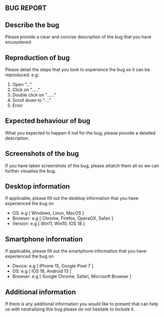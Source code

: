 ## BUG REPORT


## Describe the bug
Please provide a clear and concise description of the bug that you have encountered

## Reproduction of bug
Please detail the steps that you took to experience the bug so it can be reproduced.
e.g:
1. Open "..."
2. Click on "....."
3. Double click on "......"
4. Scroll down to "...."
5. Error 

## Expected behaviour of bug
What you expected to happen if not for the bug, please provide a detailed description.

## Screenshots of the bug
If you have taken screenshots of the bug, please attatch them all so we can further visualise the bug.

## Desktop information
If applicable, please fill out the desktop information that you have experienced the bug on
- OS: e.g [ Windows, Linux, MacOS ]
- Browser: e.g [ Chrome, Firefox, OperaGX, Safari ]
- Version: e.g [ Win11, Win10, IOS 18 ]

## Smartphone information
If applicable, please fill out the smartphone information that you have experienced the bug on
- Device: e.g [ iPhone 15, Google Pixel 7 ] 
- OS: e.g [ IOS 18, Android 13 ] 
- Browser: e.g [ Google Chrome, Safari, Microsoft Browser ] 

## Additional information
If there is any additional information you would like to present that can help us with neutralising this bug please do not hesitate to include it.
